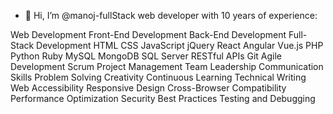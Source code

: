- 👋 Hi, I’m @manoj-fullStack web developer with 10 years of experience:

Web Development
Front-End Development
Back-End Development
Full-Stack Development
HTML
CSS
JavaScript
jQuery
React
Angular
Vue.js
PHP
Python
Ruby
MySQL
MongoDB
SQL Server
RESTful APIs
Git
Agile Development
Scrum
Project Management
Team Leadership
Communication Skills
Problem Solving
Creativity
Continuous Learning
Technical Writing
Web Accessibility
Responsive Design
Cross-Browser Compatibility
Performance Optimization
Security Best Practices
Testing and Debugging

